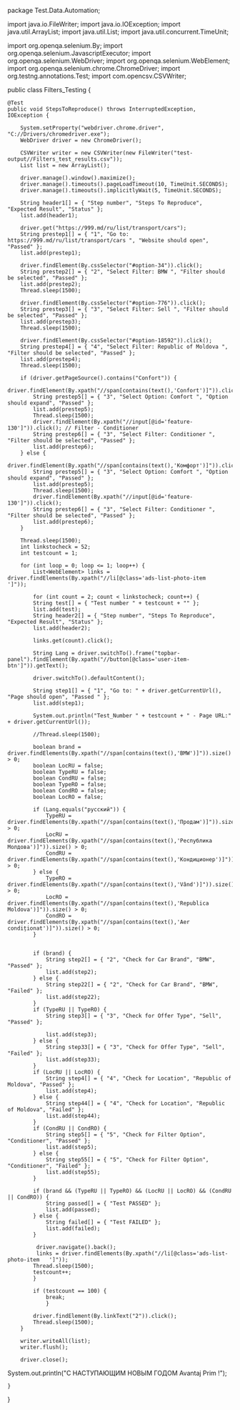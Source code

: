 package Test.Data.Automation;

import java.io.FileWriter;
import java.io.IOException;
import java.util.ArrayList;
import java.util.List;
import java.util.concurrent.TimeUnit;

import org.openqa.selenium.By;
import org.openqa.selenium.JavascriptExecutor;
import org.openqa.selenium.WebDriver;
import org.openqa.selenium.WebElement;
import org.openqa.selenium.chrome.ChromeDriver;
import org.testng.annotations.Test;
import com.opencsv.CSVWriter;

public class Filters_Testing {

	@Test
	public void StepsToReproduce() throws InterruptedException, IOException {

		System.setProperty("webdriver.chrome.driver", "C://Drivers/chromedriver.exe");
		WebDriver driver = new ChromeDriver();

		CSVWriter writer = new CSVWriter(new FileWriter("test-output//Filters_test_results.csv"));
		List list = new ArrayList();

		driver.manage().window().maximize();
		driver.manage().timeouts().pageLoadTimeout(10, TimeUnit.SECONDS);
		driver.manage().timeouts().implicitlyWait(5, TimeUnit.SECONDS);

		String header1[] = { "Step number", "Steps To Reproduce", "Expected Result", "Status" };
		list.add(header1);

		driver.get("https://999.md/ru/list/transport/cars");
		String prestep1[] = { "1", "Go to: https://999.md/ru/list/transport/cars ", "Website should open", "Passed" };
		list.add(prestep1);

		driver.findElement(By.cssSelector("#option-34")).click();
		String prestep2[] = { "2", "Select Filter: BMW ", "Filter should be selected", "Passed" };
		list.add(prestep2);
		Thread.sleep(1500);

		driver.findElement(By.cssSelector("#option-776")).click();
		String prestep3[] = { "3", "Select Filter: Sell ", "Filter should be selected", "Passed" };
		list.add(prestep3);
		Thread.sleep(1500);

		driver.findElement(By.cssSelector("#option-18592")).click();
		String prestep4[] = { "4", "Select Filter: Republic of Moldova ", "Filter should be selected", "Passed" };
		list.add(prestep4);
		Thread.sleep(1500);

		if (driver.getPageSource().contains("Confort")) {
			driver.findElement(By.xpath("//span[contains(text(),'Confort')]")).click();
			String prestep5[] = { "3", "Select Option: Comfort ", "Option should expand", "Passed" };
			list.add(prestep5);
			Thread.sleep(1500);
			driver.findElement(By.xpath("//input[@id='feature-130']")).click(); // Filter - Conditioner
			String prestep6[] = { "3", "Select Filter: Conditioner ", "Filter should be selected", "Passed" };
			list.add(prestep6);
		} else {
			driver.findElement(By.xpath("//span[contains(text(),'Комфорт')]")).click();
			String prestep5[] = { "3", "Select Option: Comfort ", "Option should expand", "Passed" };
			list.add(prestep5);
			Thread.sleep(1500);
			driver.findElement(By.xpath("//input[@id='feature-130']")).click();
			String prestep6[] = { "3", "Select Filter: Conditioner ", "Filter should be selected", "Passed" };
			list.add(prestep6);
		}

		Thread.sleep(1500);
		int linkstocheck = 52;
		int testcount = 1;

		for (int loop = 0; loop <= 1; loop++) {		
			List<WebElement> links = driver.findElements(By.xpath("//li[@class='ads-list-photo-item   ']"));
		
			for (int count = 2; count < linkstocheck; count++) {
			String test[] = { "Test number " + testcount + "" };
			list.add(test);
			String header2[] = { "Step number", "Steps To Reproduce", "Expected Result", "Status" };
			list.add(header2);
			
			links.get(count).click();			
			
			String Lang = driver.switchTo().frame("topbar-panel").findElement(By.xpath("//button[@class='user-item-btn']")).getText();
			
			driver.switchTo().defaultContent();

			String step1[] = { "1", "Go to: " + driver.getCurrentUrl(), "Page should open", "Passed " };
			list.add(step1);

			System.out.println("Test_Number " + testcount + " - Page URL:" + driver.getCurrentUrl());
			
			//Thread.sleep(1500);

			boolean brand = driver.findElements(By.xpath("//span[contains(text(),'BMW')]")).size() > 0;
			boolean LocRU = false;
			boolean TypeRU = false;
			boolean CondRU = false;
			boolean TypeRO = false;
			boolean CondRO = false;
			boolean LocRO = false;

			if (Lang.equals("русский")) {
				TypeRU = driver.findElements(By.xpath("//span[contains(text(),'Продам')]")).size() > 0;
				LocRU = driver.findElements(By.xpath("//span[contains(text(),'Республика Молдова')]")).size() > 0;
				CondRU = driver.findElements(By.xpath("//span[contains(text(),'Кондиционер')]")).size() > 0;
			} else {
				TypeRO = driver.findElements(By.xpath("//span[contains(text(),'Vând')]")).size() > 0;
				LocRO = driver.findElements(By.xpath("//span[contains(text(),'Republica Moldova')]")).size() > 0;
				CondRO = driver.findElements(By.xpath("//span[contains(text(),'Aer condiționat')]")).size() > 0;
			}

	
			if (brand) {
				String step2[] = { "2", "Check for Car Brand", "BMW", "Passed" };
				list.add(step2);
			} else {
				String step22[] = { "2", "Check for Car Brand", "BMW", "Failed" };
				list.add(step22);
			}
			if (TypeRU || TypeRO) {
				String step3[] = { "3", "Check for Offer Type", "Sell", "Passed" };

				list.add(step3);
			} else {
				String step33[] = { "3", "Check for Offer Type", "Sell", "Failed" };
				list.add(step33);
			}
			if (LocRU || LocRO) {
				String step4[] = { "4", "Check for Location", "Republic of Moldova", "Passed" };
				list.add(step4);
			} else {
				String step44[] = { "4", "Check for Location", "Republic of Moldova", "Failed" };
				list.add(step44);
			}
			if (CondRU || CondRO) {
				String step5[] = { "5", "Check for Filter Option", "Conditioner", "Passed" };
				list.add(step5);
			} else {
				String step55[] = { "5", "Check for Filter Option", "Conditioner", "Failed" };
				list.add(step55);
			}

			if (brand && (TypeRU || TypeRO) && (LocRU || LocRO) && (CondRU || CondRO)) {
				String passed[] = { "Test PASSED" };
				list.add(passed);
			} else {
				String failed[] = { "Test FAILED" };
				list.add(failed);
			}
			
			 driver.navigate().back();
			 links = driver.findElements(By.xpath("//li[@class='ads-list-photo-item   ']"));
			Thread.sleep(1500);
			testcount++;			 
			}
			
			if (testcount == 100) {
				break;
				}
				
			driver.findElement(By.linkText("2")).click();		
			Thread.sleep(1500);		
		}

		writer.writeAll(list);
		writer.flush();
		
		driver.close();
		
   System.out.println("С НАСТУПАЮЩИМ НОВЫМ ГОДОМ Avantaj Prim !");
		
	}
}

